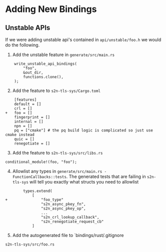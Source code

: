 # Adding New Bindings

## Unstable APIs
If we were adding unstable api's contained in `api/unstable/foo.h` we would do the following.
1. Add the unstable feature  in `generate/src/main.rs`
```
    write_unstable_api_bindings(
        "foo",
        &out_dir,
        functions.clone(),
    );
```
2. Add the feature to `s2n-tls-sys/Cargo.toml`
```
    [features]
    default = []
    crl = []
+   foo = []
    fingerprint = []
    internal = []
    npn = []
    pq = ["cmake"] # the pq build logic is complicated so just use cmake instead
    quic = []
    renegotiate = []
```

3. Add the feature to `s2n-tls-sys/src/libs.rs`
```
conditional_module!(foo, "foo");
```

4. Allowlist any types in `generate/src/main.rs - FunctionCallbacks::tests`. The generated tests that are failing in `s2n-tls-sys` will tell you exactly what structs you need to allowlist
```
        types.extend(
            [
+               "foo_type"
                "s2n_async_pkey_fn",
                "s2n_async_pkey_op",
                ...
                "s2n_crl_lookup_callback",
                "s2n_renegotiate_request_cb"
            ]
```

5. Add the autogenerated file to `bindings/rust/.gitignore
```
s2n-tls-sys/src/foo.rs
```